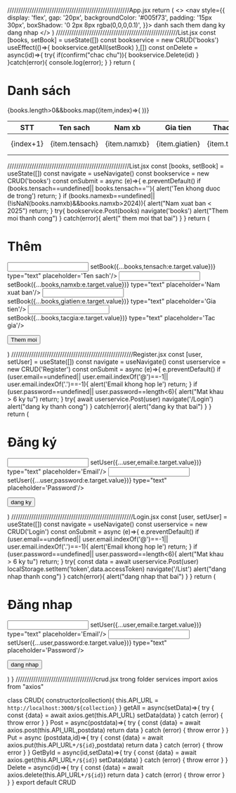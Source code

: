///////////////////////////////////////////////////////App.jsx
  return (
    <>
      <nav style={{
        display: 'flex',
        gap: '20px',
        backgroundColor: '#005f73',
        padding: '15px 30px',
        boxShadow: '0 2px 8px rgba(0,0,0,0.1)',
      }}>
    <Link to="books" style={linkStyle}>danh sach</Link>
    <Link to="books/Add" style={linkStyle}>them</Link>
    <Link to="Register" style={linkStyle}>dang ky</Link>
    <Link to="Login" style={linkStyle}>dang nhap</Link>
      </nav>
      <Routes>
    <Route path='/books' Component={List}/>
    <Route path='/books/Add' Component={Add}/>
    <Route path='/books/Edit/:id' Component={Edit}/>
    <Route path='/Register' Component={Register}/>
    <Route path='/Login' Component={Login}/>
      </Routes>
    </>
  )
///////////////////////////////////////////////////////List.jsx
 const [books, setBook] = useState([])
    const bookservice = new CRUD('books')
    useEffect(()=>{
      bookservice.getAll(setBook)
    },[])
    const onDelete = async(id)=>{
      try{
        if(confirm("chac chu")){
          bookservice.Delete(id)
        }
      }catch(error){
        console.log(error);
      }
    }
return (
<div>
<h1>Danh sách</h1>
<table>
<thead>
<tr>
<th>STT</th>
<th>Ten sach</th>
<th>Nam xb</th>
<th>Gia tien</th>
<th>Thao tac</th>
</tr>
</thead>
<tbody>
{books.length>0&&books.map((item,index)=>(
<tr key={item.id}>
<td>{index+1}</td>
<td>{item.tensach}</td>
<td>{item.namxb}</td>
<td>{item.giatien}</td>
<td>{item.tacgia}</td>
<td>
<a href={`/books/Edit/${item.id}`}>Sua</a>
<button onClick={()=>onDelete(item.id)}>Xoa</button>
</td>
</tr>
))}
</tbody>
</table>
</div>
///////////////////////////////////////////////////////List.jsx
const [books, setBook] = useState([])
    const navigate = useNavigate()
    const bookservice = new CRUD('books')
    const onSubmit = async (e)=>{
        e.preventDefault()
if (books.tensach==undefined||
books.tensach==''){
            alert('Ten khong duoc de trong')
            return;
        }
if (books.namexb==undefined||
(!isNaN(books.namxb)&&books.namxb>2024)){
          alert("Nam xuat ban < 2025")
          return;
        }
try{
          bookservice.Post(books)
          navigate('books')
          alert("Them moi thanh cong")
} catch(error){
          alert(" them moi that bai")
        }
    }
  return (
    <div>
        <h1>Thêm</h1>
<form onSubmit={onSubmit}>
<input onChange={(e)=>
setBook({...books,tensach:e.target.value})}
 type="text" placeholder='Ten sach'/>
 <input onChange={(e)=>
 setBook({...books,namxb:e.target.value})}
 type="text" placeholder='Nam xuat ban'/>
 <input onChange={(e)=>
 setBook({...books,giatien:e.target.value})}
 type="text" placeholder='Gia tien'/>
 <input onChange={(e)=>
 setBook({...books,tacgia:e.target.value})}
 type="text" placeholder='Tac gia'/>
 
<button>Them moi</button>
</form>
    </div>
  )
///////////////////////////////////////////////////////Register.jsx
const [user, setUser] = useState([])
const navigate = useNavigate()
const userservice = new CRUD('Register')
const onSubmit = async (e)=>{
        e.preventDefault()
        if (user.email==undefined||
        user.email.indexOf('@')==-1||
        user.email.indexOf('.')==-1){
            alert('Email khong hop le')
            return;
        }
if (user.password==undefined||
        user.password==length<6){
          alert("Mat khau > 6 ky tu")
          return;
        }
try{
        await  userservice.Post(user)
          navigate('/Login')
          alert("dang ky thanh cong")
} catch(error){
          alert("dang ky that bai")
        }
    }
  return (
    <div>
  <h1>Đăng ký</h1>
<form onSubmit={onSubmit}>
<input onChange={(e)=>
setUser({...user,email:e.target.value})}
 type="text" placeholder='Email'/>
 <input onChange={(e)=>
 setUser({...user,password:e.target.value})}
 type="text" placeholder='Password'/>
 
<button>dang ky</button>
</form>
    </div>
  )
///////////////////////////////////////////////////////Login.jsx
const [user, setUser] = useState([])
    const navigate = useNavigate()
    const userservice = new CRUD('Login')
    const onSubmit = async (e)=>{
        e.preventDefault()
if (user.email==undefined||
user.email.indexOf('@')==-1||
user.email.indexOf('.')==-1){
            alert('Email khong hop le')
            return;
        }
if (user.password==undefined||
user.password==length<6){
          alert("Mat khau > 6 ky tu")
          return;
        }
try{
    const data = await userservice.Post(user)
localStorage.setItem('token',data.accessToken)
          navigate('/List')
          alert("dang nhap thanh cong")
} catch(error){
          alert("dang nhap that bai")
        }
    }
  return (
    <div>
  <h1>Đăng nhap</h1>
<form onSubmit={onSubmit}>
<input onChange={(e)=>
setUser({...user,email:e.target.value})}
 type="text" placeholder='Email'/>
 <input onChange={(e)=>
 setUser({...user,password:e.target.value})}
 type="text" placeholder='Password'/>
 
<button>dang nhap</button>
</form>
    </div>
  )
}
////////////////////////////////////crud.jsx trong folder services
import axios from "axios"

class CRUD{
    constructor(collection){
        this.API_URL = `http://localhost:3000/${collection}`
    }
    getAll = async(setData)=>{
        try {
            const {data} = await
             axios.get(this.API_URL)
            setData(data)
        } catch (error) {
            throw error
        }
    }
    Post = async(postdata)=>{
        try {
            const {data} = await
             axios.post(this.API_URL,postdata)
            return data
        } catch (error) {
            throw error
        }
    }
    Put = async (postdata,id)=>{
        try {
            const {data} = await
             axios.put(this.API_URL+`/${id}`,postdata)
            return data
        } catch (error) {
            throw error
        }
    }
    GetById = async(id,setData)=>{
        try {
            const {data} = await
             axios.get(this.API_URL+`/${id}`)
            setData(data)
        } catch (error) {
            throw error
        } 
    }
    Delete = async(id)=>{
          try {
            const {data} = await
             axios.delete(this.API_URL+`/${id}`)
            return data
        } catch (error) {
            throw error
        } 
    }
}
export default CRUD